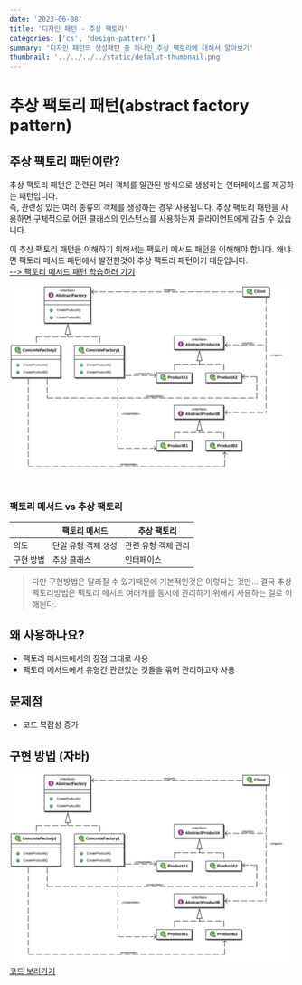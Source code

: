 ```yaml
---
date: '2023-06-08'
title: '디자인 패턴 - 추상 팩토리'
categories: ['cs', 'design-pattern']
summary: '디자인 패턴의 생성패턴 중 하나인 추상 팩토리에 대해서 알아보기'
thumbnail: '../../../../static/defalut-thumbnail.png'
---
```


# 추상 팩토리 패턴(abstract factory pattern)

## 추상 팩토리 패턴이란?

추상 팩토리 패턴은 관련된 여러 객체를 일관된 방식으로 생성하는 인터페이스를 제공하는 패턴입니다.  
즉, 관련성 있는 여러 종류의 객체를 생성하는 경우 사용됩니다. 추상 팩토리 패턴을 사용하면 구체적으로 어떤 클래스의 인스턴스를 사용하는지 클라이언트에게 감출 수 있습니다.

이 추상 팩토리 패턴을 이해하기 위해서는 팩토리 메서드 패턴을 이해해야 합니다. 왜냐면 팩토리 메서드 패턴에서 발전한것이 추상 팩토리 패턴이기 때문입니다.  
[ --> 팩토리 메서드 패턴 학습하러 가기](https://github.com/5onchangwoo/computer-sciences/blob/main/design-pattern/factory_method.md)

![architecture](./abstract-factory/architecture.png)
<br/>
<br/>

### 팩토리 메서드 vs 추상 팩토리

|           | 팩토리 메서드       | 추상 팩토리         |
| --------- | ------------------- | ------------------- |
| 의도      | 단일 유형 객체 생성 | 관련 유형 객체 관리 |
| 구현 방법 | 추상 클래스         | 인터페이스          |

> 다만 구현방법은 달라질 수 있기때문에 기본적인것은 이렇다는 것만...
> 결국 추상 팩토리방법은 팩토리 메서드 여러개를 동시에 관리하기 위해서 사용하는 걸로 이해된다.

## 왜 사용하나요?

- 팩토리 메서드에서의 장점 그대로 사용
- 팩토리 메서드에서 유형간 관련있는 것들을 묶어 관리하고자 사용

## 문제점

- 코드 복잡성 증가

## 구현 방법 (자바)

![image](./abstract-factory/architecture.png)  
[코드 보러가기](https://github.com/5onchangwoo/design-pattern/tree/main/src/com/example/dessignpattern/creational/abstractfactory)
